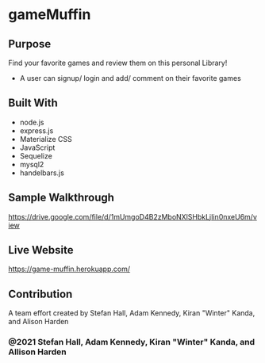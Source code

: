 # gameMuffin

## Purpose
Find your favorite games and review them on this personal Library!
* A user can signup/ login and add/ comment on their favorite games

## Built With
* node.js
* express.js
* Materialize CSS 
* JavaScript
* Sequelize
* mysql2
* handelbars.js

## Sample Walkthrough
https://drive.google.com/file/d/1mUmgoD4B2zMboNXlSHbkLjIin0nxeU6m/view

## Live Website
https://game-muffin.herokuapp.com/

## Contribution
A team effort created by Stefan Hall, Adam Kennedy, Kiran "Winter" Kanda, and Alison Harden

### @2021 Stefan Hall, Adam Kennedy, Kiran "Winter" Kanda, and Allison Harden 
